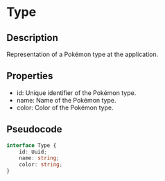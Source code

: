 # Type

## Description

Representation of a Pokémon type at the application.

## Properties

- id: Unique identifier of the Pokémon type.
- name: Name of the Pokémon type.
- color: Color of the Pokémon type.

## Pseudocode

```typescript
interface Type {
    id: Uuid;
    name: string;
    color: string;
}
```
